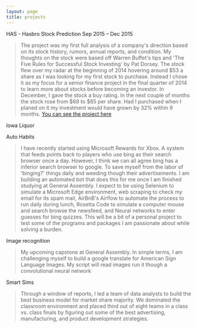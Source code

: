 ```yaml
---
layout: page
title: projects
---
```

HAS - Hasbro Stock Prediction
Sep 2015 – Dec 2015
>The project was my first full analysis of a company's direction based on its stock history, rumors, annual reports, and condition. My thoughts on the stock were based off Warren Buffet's tips and 'The Five Rules for Successful Stock Investing' by Pat Dorsey. The stock flew over my radar at the beginning of 2014 hovering around $53 a share as I was looking for my first stock to purchase. Instead I chose it as my focus for a senior finance project in the final quarter of 2014 to learn more about stocks before becoming an investor. In December, I gave the stock a buy rating. In the next couple of months the stock rose from $68 to $85 per share. Had I purchased when I planed on it my investment would have grown by 32% within 9 months. <a href="https://docs.google.com/document/d/1tGvOxl9BEx3RzwxZ0nME9tNVKP1t87SXuClVM7ahqzQ/pub">You can see the project here</a>

Iowa Liquor
>

Auto Habits
>I have recently started using Microsoft Rewards for Xbox. A system that feeds points back to players who use bing as their search browser once a day. However, I think we can all agree bing has a inferior search browser to google. To save myself from the labor of 'binging?' things daily and weeding though their advertisements. I am building an automated bot that does this for me once I am finished studying at General Assembly. I expect to be using Selenium to simulate a Microsoft Edge environment, web scraping to check my email for its spam mail, AirBnB's Airflow to automate the process to run daily during lunch, Rosetta Code to simulate a computer mouse and search browse the newsfeed, and Neural networks to enter guesses for bing quizzes. This will be a bit of a personal project to test some of the programs and packages I am passionate about while solving a burden.

Image recognition
>My upcoming capstone at General Assembly. In simple terms, I am challenging myself to build a google translate for American Sign Language Images. My script will read images run it though a convolutional neural network

Smart Sims
>Through a window of reports, I led a team of data analysts to build the best business model for market share majority. We dominated the classroom environment and placed third out of eight teams in a class vs. class finals by figuring out some of the best advertising, manufacturing, and product development strategies.
